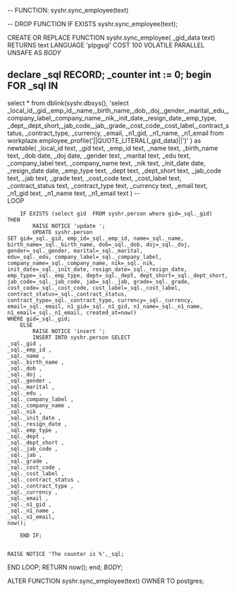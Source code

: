 -- FUNCTION: syshr.sync_employee(text)

-- DROP FUNCTION IF EXISTS syshr.sync_employee(text);

CREATE OR REPLACE FUNCTION syshr.sync_employee(
	_gid_data text)
    RETURNS text
    LANGUAGE 'plpgsql'
    COST 100
    VOLATILE PARALLEL UNSAFE
AS $BODY$

declare
     _sql  RECORD;
  	_counter int := 0;
begin
    FOR _sql IN 
-- 	
select * from dblink(syshr.dbsys(), 'select _local_id,_gid,_emp_id,_name,_birth_name,_dob,_doj,_gender,_marital,_edu,_company_label,_company_name,_nik,_init_date,_resign_date,_emp_type,
_dept,_dept_short,_jab_code,_jab,_grade,_cost_code,_cost_label,_contract_status, _contract_type, _currency, _email, _n1_gid, _n1_name, _n1_email 
					 from workplaze.employee_profile('||QUOTE_LITERAL(_gid_data)||')' ) 
as newtable(
 	_local_id text,
	 _gid text,
	 _emp_id text,
	 _name text,
	 _birth_name text,
	 _dob date,
	 _doj date,
	 _gender text,
	 _marital text,
	 _edu text,
	 _company_label text,
	 _company_name text,
	 _nik text,
	 _init_date date,
	 _resign_date date,
	 _emp_type text,
	 _dept text,
	 _dept_short text,
	 _jab_code text,
	 _jab text,
	 _grade text,
	 _cost_code text,
	 _cost_label text,
	 _contract_status text,
	 _contract_type text,
	_currency text,
	 _email text,
	 _n1_gid text,
	 _n1_name text,
	 _n1_email text
)
		--     
	LOOP
		
		IF EXISTS (select gid  FROM syshr.person where gid=_sql._gid)  THEN
			RAISE NOTICE 'update ';
			UPDATE syshr.person
	SET gid=_sql._gid, emp_id=_sql._emp_id, name=_sql._name, birth_name=_sql._birth_name, dob=_sql._dob, doj=_sql._doj, gender=_sql._gender, marital=_sql._marital, 
	edu=_sql._edu, company_label=_sql._company_label, company_name=_sql._company_name, nik=_sql._nik, init_date=_sql._init_date, resign_date=_sql._resign_date, 
	emp_type=_sql._emp_type, dept=_sql._dept, dept_short=_sql._dept_short, jab_code=_sql._jab_code, jab=_sql._jab, grade=_sql._grade, 
	cost_code=_sql._cost_code, cost_label=_sql._cost_label, contract_status=_sql._contract_status, 
	contract_type=_sql._contract_type, currency=_sql._currency, email=_sql._email, n1_gid=_sql._n1_gid, n1_name=_sql._n1_name, n1_email=_sql._n1_email, created_at=now()
	WHERE gid=_sql._gid;
		ELSE
			RAISE NOTICE 'insert ';
			INSERT INTO syshr.person SELECT 
	_sql._gid ,
	_sql._emp_id ,
	_sql._name ,
	_sql._birth_name ,
	_sql._dob ,
	_sql._doj ,
	_sql._gender ,
	_sql._marital ,
	_sql._edu ,
	_sql._company_label ,
	_sql._company_name ,
	_sql._nik ,
	_sql._init_date ,
	_sql._resign_date ,
	_sql._emp_type ,
	_sql._dept ,
	_sql._dept_short ,
	_sql._jab_code ,
	_sql._jab ,
	_sql._grade ,
	_sql._cost_code ,
	_sql._cost_label ,
	_sql._contract_status ,
	_sql._contract_type ,
	_sql._currency ,
	_sql._email ,
	_sql._n1_gid ,
	_sql._n1_name ,
	_sql._n1_email,
	now();
	
		END IF;
		
		
	RAISE NOTICE 'The counter is %',_sql;
  END LOOP;
  RETURN now();
end;
$BODY$;

ALTER FUNCTION syshr.sync_employee(text)
    OWNER TO postgres;
